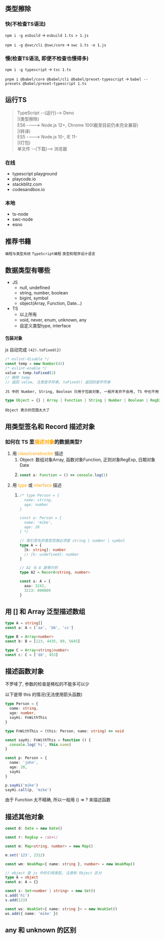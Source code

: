 ## 类型擦除

### 快(不检查TS语法)
`npm i -g esbuild` -> `esbuild 1.ts > 1.js`

`npm i -g @swc/cli @swc/core` -> `swc 1.ts -o 1.js`

### 慢(检查TS语法, 即便不检查也慢得多)
`npm i -g typescript` -> `tsc 1.ts`

`pnpm i @babel/core @babel/cli @babel/preset-typescript` -> `babel --presets @babel/preset-typescript 1.ts`

## 运行TS

> TypeScript --(运行)--> Deno<br>
> |(类型擦除)<br>
> ES6 ----> Node.js 12+, Chrome 100(截至目前仍未完全兼容)<br>
> |(转译)<br>
> ES5 ----> Node.js 10-, IE 11-<br>
> |(打包)<br>
> 单文件 --(下载)--> 浏览器

### 在线
- typescript playground
- playcode.io
- stackblitz.com
- codesandbox.io

### 本地
- ts-node
- swc-node
- esno

## 推荐书籍

`编程与类型系统`
`TypeScript编程`
`类型和程序设计语言`

## 数据类型有哪些

- JS
  - null, undefined
  - string, number, boolean
  - bigint, symbol
  - object(Array, Function, Date...)
- TS
  - 以上所有
  - void, never, enum, unknown, any
  - 自定义类型type, interface

#### 包装对象
js 自动完成
`(42).toFixed(2)`
```js
/* eslint-disable */
const temp = new Number(42)
/* eslint-enable */
value = temp.toFixed(2)
// 删除 temp
// 返回 value, 注意是字符串, toFixed() 返回的是字符串
```

`JS 中的 Number, String, Boolean 只用于包装对象, 一般开发并不会用, TS 中也不用`

```typescript
type Object = {} | Array | Function | String | Number | Boolean | RegExp | ...
```

`Object 表示的范围太大了`

## 用类型签名和 Record 描述对象

### 如何在 TS 里<font color="orange">描述对象</font>的数据类型?
1. 用 <font color="orange">class/constructor</font> 描述
   1. Object: 数组对象Array, 函数对象Function, 正则对象RegExp, 日期对象Date
   2. ```typescript
      const a: Function = () => console.log(1)
      ```
2. 用 <font color="orange">type</font> 或 <font color="orange">interface</font> 描述
   1. ```typescript
      /* type Person = {
        name: string,
        age: number
      }

      const a: Person = {
        name: 'mike',
        age: 20
      } */

      // 索引签名的类型范围必须是 string | number | symbol
      type A = {
        [k: string]: number
        // [k: undefined]: number
      }

      // A2 与 A 是等价的
      type A2 = Record<string, number>

      const a: A = {
        aaa: 3242,
        3213: 890809
      }
      ```

## 用 [] 和 Array 泛型描述数组

```typescript
type A = string[]
const a: A = ['aa', 'bb', 'cc']

type B = Array<number>
const b: B = [123, 4435, 89, 5645]

type C = Array<string|number>
const c: C = ['dd', 453]
```

## 描述函数对象

不罗嗦了, 参数的检查是稀松的不能多可以少

以下是带 this 的情况(无法使用箭头函数)
```typescript
type Person = {
  name: string,
  age: number,
  sayHi: FnWithThis
}

type FnWithThis = (this: Person, name: string) => void

const sayHi: FnWithThis = function () {
  console.log('hi', this.name)
}

const p: Person = {
  name: 'john',
  age: 20,
  sayHi
}

p.sayHi('mike')
sayHi.call(p, 'mike')
```

由于 Function 太不精确, 所以一般用 () => ? 来描述函数

## 描述其他对象

```typescript
const d: Date = new Date()

const r: RegExp = /ab+c/

const m: Map<string, number> = new Map()

m.set('123', 2312)

const wm: WeakMap<{ name: string }, number> = new WeakMap()

// object 是 js 中的引用类型, 注意和 Object 区分
type A = object
const a: A = {}

const s: Set<number | string> = new Set()
s.add('hi')
s.add(123)

const ws: WeakSet<{ name: string }> = new WeakSet()
ws.add({ name: 'mike' })
```

## any 和 unknown 的区别

